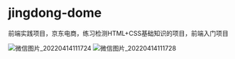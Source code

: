 # jingdong-dome
前端实践项目，京东电商，练习检测HTML+CSS基础知识的项目，前端入门项目

![微信图片_20220414111724](https://user-images.githubusercontent.com/68321598/163308193-bcf0ba5a-2c41-450b-a453-9e8fdfea0940.png)
![微信图片_20220414111728](https://user-images.githubusercontent.com/68321598/163308204-9c647eda-1ef3-4113-ade1-1e1c6c4d7860.png)

